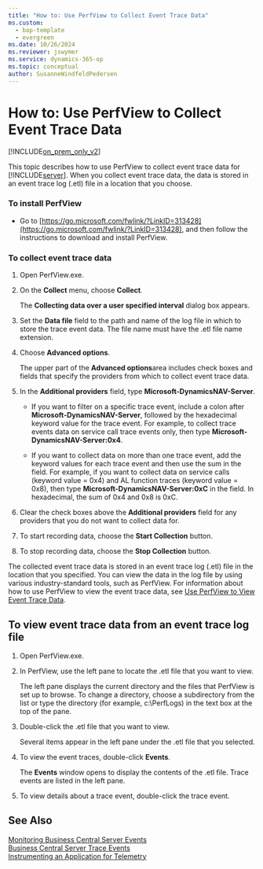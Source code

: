```yaml
---
title: "How to: Use PerfView to Collect Event Trace Data"
ms.custom:
  - bap-template
  - evergreen
ms.date: 10/26/2024
ms.reviewer: jswymer
ms.service: dynamics-365-op
ms.topic: conceptual
author: SusanneWindfeldPedersen
---
```

# How to: Use PerfView to Collect Event Trace Data

[!INCLUDE[on_prem_only_v2](../developer/includes/on_prem_only_v2.md)]

This topic describes how to use PerfView to collect event trace data for [!INCLUDE[server](../developer/includes/server.md)]. When you collect event trace data, the data is stored in an event trace log \(.etl\) file in a location that you choose.  
  
### To install PerfView  
  
-   Go to [https://go.microsoft.com/fwlink/?LinkID=313428](https://go.microsoft.com/fwlink/?LinkID=313428), and then follow the instructions to download and install PerfView.  
  
### To collect event trace data  
  
1.  Open PerfView.exe.  
  
2.  On the **Collect** menu, choose **Collect**.  
  
     The **Collecting data over a user specified interval** dialog box appears.  
  
3.  Set the **Data file** field to the path and name of the log file in which to store the trace event data. The file name must have the .etl file name extension.  
  
4.  Choose **Advanced options**.  
  
     The upper part of the **Advanced options**area includes check boxes and fields that specify the providers from which to collect event trace data.  
  
5.  In the **Additional providers** field, type **Microsoft-DynamicsNAV-Server**.  
  
    -   If you want to filter on a specific trace event, include a colon after **Microsoft-DynamicsNAV-Server**, followed by the hexadecimal keyword value for the trace event. For example, to collect trace events data on service call trace events only, then type  **Microsoft-DynamicsNAV-Server:0x4**.  
  
    -   If you want to collect data on more than one trace event, add the keyword values for each trace event and then use the sum in the field. For example, if you want to collect data on service calls \(keyword value = 0x4\) and AL function traces \(keyword value = 0x8\), then type **Microsoft-DynamicsNAV-Server:0xC** in the field. In hexadecimal, the sum of 0x4 and 0x8 is 0xC.  
  
6.  Clear the check boxes above the **Additional providers** field for any providers that you do not want to collect data for.  
  
7.  To start recording data, choose the **Start Collection** button.  
  
8.  To stop recording data, choose the **Stop Collection** button.  
  
 The collected event trace data is stored in an event trace log \(.etl\) file in the location that you specified. You can view the data in the log file by using various industry-standard tools, such as PerfView. For information about how to use PerfView to view the event trace data, see [Use PerfView to View Event Trace Data](monitor-use-perfview-view-event-trace-data.md).  
  
##  <a name="ViewDataPerfView"></a> To view event trace data from an event trace log file  
  
1.  Open PerfView.exe.  
  
2.  In PerfView, use the left pane to locate the .etl file that you want to view.  
  
     The left pane displays the current directory and the files that PerfView is set up to browse. To change a directory, choose a subdirectory from the list or type the directory \(for example, c:\\PerfLogs\) in the text box at the top of the pane.  
  
3.  Double-click the .etl file that you want to view.  
  
     Several items appear in the left pane under the .etl file that you selected.  
  
4.  To view the event traces, double-click **Events**.  
  
     The **Events** window opens to display the contents of the .etl file. Trace events are listed in the left pane.  
  
5.  To view details about a trace event, double-click the trace event.  
  
## See Also  
 [Monitoring Business Central Server Events](monitor-server-events.md)   
 [Business Central Server Trace Events](server-trace-events.md)  
 [Instrumenting an Application for Telemetry](../developer/devenv-instrument-application-for-telemetry.md)  